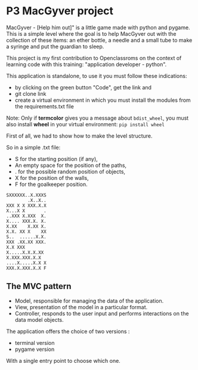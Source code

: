 # P3 MacGyver project

MacGyver - [Help him out]" is a little game made with python and pygame. This is a simple level where the goal is to help MacGyver out with the collection of these items: an ether bottle, a needle and a small tube to make a syringe and put the guardian to sleep.

This project is my first contribution to Openclassroms on the context of learning code with this training: "application developer - python".

This application is standalone, to use it you must follow these indications:
* by clicking on the green button "Code", get the link and
* git clone link
* create a virtual environment in which you must install the modules from the requirements.txt file

Note: Only if **termcolor** gives you a message about `bdist_wheel`, you must also install **wheel** in your virtual environment:
`pip install wheel`

First of all, we had to show how to make the level structure.

So in a simple .txt file:

* S for the starting position (if any),
* An empty space for the position of the paths,
* . for the possible random position of objects,
* X for the position of the walls,
* F for the goalkeeper position.

```
SXXXXXX..X.XXXS
        .X..X..
XXX X X XXX.X.X
X...X X       .
..XXX X.XXX  X.
X.... XXX.X. X.
X.XX    X.XX X.
X.X. XX X    XX
S..  ......X.X.
XXX .XX.XX XXX.
X.X XXX        
X.....X.X.X.XX 
X.XXX.XXX.X.X  
....X.....X.X X
XXX.X.XXX.X.X F
```

## The MVC pattern

* Model, responsible for managing the data of the application.
* View, presentation of the model in a particular format.
* Controller, responds to the user input and performs interactions on the data model objects.

The application offers the choice of two versions :

* terminal version
* pygame version

With a single entry point to choose which one.
